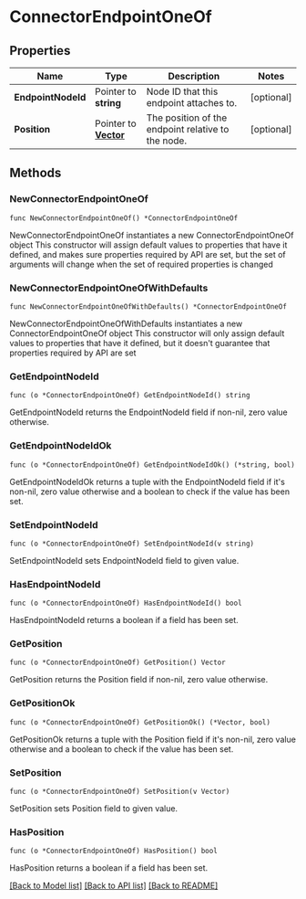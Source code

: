 # ConnectorEndpointOneOf

## Properties

Name | Type | Description | Notes
------------ | ------------- | ------------- | -------------
**EndpointNodeId** | Pointer to **string** | Node ID that this endpoint attaches to. | [optional] 
**Position** | Pointer to [**Vector**](Vector.md) | The position of the endpoint relative to the node. | [optional] 

## Methods

### NewConnectorEndpointOneOf

`func NewConnectorEndpointOneOf() *ConnectorEndpointOneOf`

NewConnectorEndpointOneOf instantiates a new ConnectorEndpointOneOf object
This constructor will assign default values to properties that have it defined,
and makes sure properties required by API are set, but the set of arguments
will change when the set of required properties is changed

### NewConnectorEndpointOneOfWithDefaults

`func NewConnectorEndpointOneOfWithDefaults() *ConnectorEndpointOneOf`

NewConnectorEndpointOneOfWithDefaults instantiates a new ConnectorEndpointOneOf object
This constructor will only assign default values to properties that have it defined,
but it doesn't guarantee that properties required by API are set

### GetEndpointNodeId

`func (o *ConnectorEndpointOneOf) GetEndpointNodeId() string`

GetEndpointNodeId returns the EndpointNodeId field if non-nil, zero value otherwise.

### GetEndpointNodeIdOk

`func (o *ConnectorEndpointOneOf) GetEndpointNodeIdOk() (*string, bool)`

GetEndpointNodeIdOk returns a tuple with the EndpointNodeId field if it's non-nil, zero value otherwise
and a boolean to check if the value has been set.

### SetEndpointNodeId

`func (o *ConnectorEndpointOneOf) SetEndpointNodeId(v string)`

SetEndpointNodeId sets EndpointNodeId field to given value.

### HasEndpointNodeId

`func (o *ConnectorEndpointOneOf) HasEndpointNodeId() bool`

HasEndpointNodeId returns a boolean if a field has been set.

### GetPosition

`func (o *ConnectorEndpointOneOf) GetPosition() Vector`

GetPosition returns the Position field if non-nil, zero value otherwise.

### GetPositionOk

`func (o *ConnectorEndpointOneOf) GetPositionOk() (*Vector, bool)`

GetPositionOk returns a tuple with the Position field if it's non-nil, zero value otherwise
and a boolean to check if the value has been set.

### SetPosition

`func (o *ConnectorEndpointOneOf) SetPosition(v Vector)`

SetPosition sets Position field to given value.

### HasPosition

`func (o *ConnectorEndpointOneOf) HasPosition() bool`

HasPosition returns a boolean if a field has been set.


[[Back to Model list]](../README.md#documentation-for-models) [[Back to API list]](../README.md#documentation-for-api-endpoints) [[Back to README]](../README.md)


